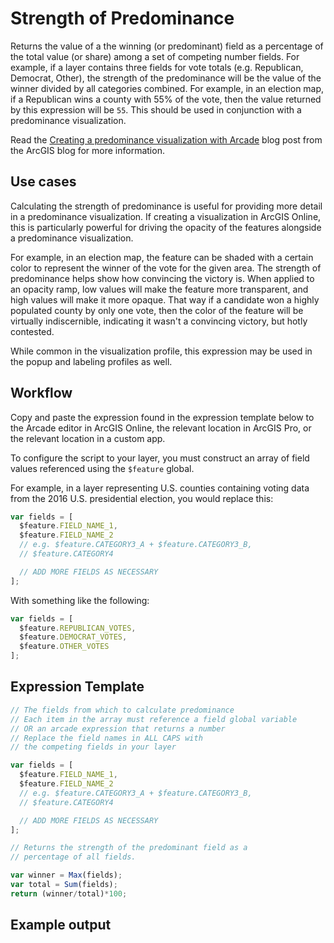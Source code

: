 # Strength of Predominance

Returns the value of a the winning (or predominant) field as a percentage 
of the total value (or share) among a set of competing number fields. For example, if a layer contains three 
fields for vote totals (e.g. Republican, Democrat, Other), the strength of the predominance 
will be the value of the winner divided by all categories combined. For example, in an election map, if a Republican wins a county with 55% of the vote, then the value returned by this expression will be `55`. This should be used in
conjunction with a predominance visualization.

Read the [Creating a predominance visualization with Arcade](https://blogs.esri.com/esri/arcgis/2017/05/23/creating-a-predominance-visualization-with-arcade/) blog post from
the ArcGIS blog for more information.

## Use cases

Calculating the strength of predominance is useful for providing more detail in a predominance visualization. If creating a visualization in ArcGIS Online, this is particularly powerful for driving the opacity of the features alongside a predominance visualization.

For example, in an election map, the feature can be shaded with a certain color to represent the winner of the vote for the given area. The strength of predominance helps show how convincing the victory is. When applied to an opacity ramp, low values will make the feature more transparent, and high values will make it more opaque. That way if a candidate won a highly populated county by only one vote, then the color of the feature will be virtually indiscernible, indicating it wasn't a convincing victory, but hotly contested.

While common in the visualization profile, this expression may be used in the popup and labeling profiles as well.

## Workflow

Copy and paste the expression found in the expression template below to 
the Arcade editor in ArcGIS Online, the relevant location in ArcGIS Pro, or
the relevant location in a custom app.

To configure the script to your layer, you must construct an array of field values
referenced using the `$feature` global.

For example, in a layer representing U.S. counties containing voting data from the 2016 U.S. 
presidential election, you would replace this:

```js
var fields = [
  $feature.FIELD_NAME_1,
  $feature.FIELD_NAME_2
  // e.g. $feature.CATEGORY3_A + $feature.CATEGORY3_B,
  // $feature.CATEGORY4

  // ADD MORE FIELDS AS NECESSARY
];
```

With something like the following:

```js
var fields = [
  $feature.REPUBLICAN_VOTES,
  $feature.DEMOCRAT_VOTES,
  $feature.OTHER_VOTES
];
```

## Expression Template

```js
// The fields from which to calculate predominance
// Each item in the array must reference a field global variable
// OR an arcade expression that returns a number
// Replace the field names in ALL CAPS with
// the competing fields in your layer

var fields = [
  $feature.FIELD_NAME_1,
  $feature.FIELD_NAME_2
  // e.g. $feature.CATEGORY3_A + $feature.CATEGORY3_B,
  // $feature.CATEGORY4

  // ADD MORE FIELDS AS NECESSARY
];

// Returns the strength of the predominant field as a
// percentage of all fields.

var winner = Max(fields);
var total = Sum(fields);
return (winner/total)*100;
```

## Example output
